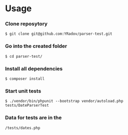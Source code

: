 # Usage

### Clone reposytory
```
$ git clone git@github.com:YRadov/parser-test.git
```
### Go into the created folder
```
$ cd parser-test/
```
### Install all dependencies
```
$ composer install
```
### Start unit tests
```
$ ./vendor/bin/phpunit --bootstrap vendor/autoload.php tests/DateParserTest
```
### Data for tests are in the 
`/tests/dates.php`
